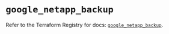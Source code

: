 # `google_netapp_backup`

Refer to the Terraform Registry for docs: [`google_netapp_backup`](https://registry.terraform.io/providers/hashicorp/google-beta/6.33.0/docs/resources/google_netapp_backup).
